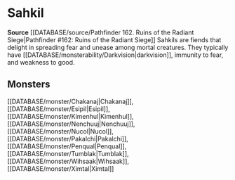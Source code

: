 ﻿---
id: '333'
name: Sahkil
rarity: Common
rus_type_level: null
source: '[[DATABASE/source/Pathfinder 162. Ruins of the Radiant Siege|Pathfinder #162:
  Ruins of the Radiant Siege]]'
trait:
- Sahkil
type: Trait

---
# Sahkil

**Source** [[DATABASE/source/Pathfinder 162. Ruins of the Radiant Siege|Pathfinder #162: Ruins of the Radiant Siege]]
Sahkils are fiends that delight in spreading fear and unease among mortal creatures. They typically have [[DATABASE/monsterability/Darkvision|darkvision]], immunity to fear, and weakness to good.

## Monsters

[[DATABASE/monster/Chakanaj|Chakanaj]], [[DATABASE/monster/Esipil|Esipil]], [[DATABASE/monster/Kimenhul|Kimenhul]], [[DATABASE/monster/Nenchuuj|Nenchuuj]], [[DATABASE/monster/Nucol|Nucol]], [[DATABASE/monster/Pakalchi|Pakalchi]], [[DATABASE/monster/Penqual|Penqual]], [[DATABASE/monster/Tumblak|Tumblak]], [[DATABASE/monster/Wihsaak|Wihsaak]], [[DATABASE/monster/Ximtal|Ximtal]]